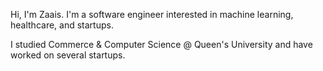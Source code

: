 
Hi, I'm Zaais. I'm a software engineer interested in machine learning, healthcare, and startups.

I studied Commerce & Computer Science @ Queen's University and have worked on several startups.
